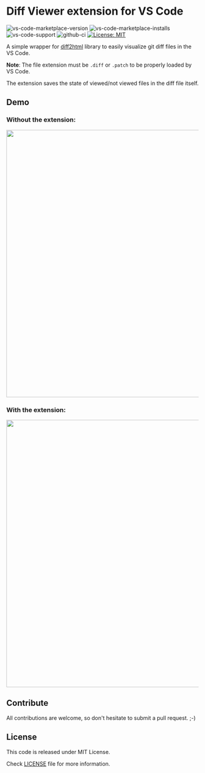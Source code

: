 # Diff Viewer extension for VS Code

![vs-code-marketplace-version](https://img.shields.io/visual-studio-marketplace/v/caponetto.vscode-diff-viewer.svg?color=purple&label=release)
![vs-code-marketplace-installs](https://img.shields.io/visual-studio-marketplace/i/caponetto.vscode-diff-viewer.svg?color=red)
![vs-code-support](https://img.shields.io/badge/Visual%20Studio%20Code-1.46.0+-blue.svg)
![github-ci](https://github.com/caponetto/vscode-diff-viewer/workflows/CI/badge.svg)
[![License: MIT](https://img.shields.io/badge/License-MIT-yellow.svg)](https://opensource.org/licenses/MIT)

A simple wrapper for [diff2html](https://github.com/rtfpessoa/diff2html) library to easily visualize git diff files in the VS Code.

**Note**: The file extension must be `.diff` or `.patch` to be properly loaded by VS Code.

The extension saves the state of viewed/not viewed files in the diff file itself.

## Demo

### Without the extension:

<p align="center">
  <img src="documentation/original.png" width="700">
</p>

### With the extension:

<p align="center">
  <img src="documentation/demo.png" width="700">
</p>

## Contribute

All contributions are welcome, so don't hesitate to submit a pull request. ;-)

## License

This code is released under MIT License.

Check [LICENSE](LICENSE) file for more information.
